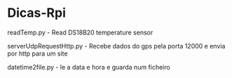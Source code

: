 # Dicas-Rpi

readTemp.py - Read DS18B20 temperature sensor

serverUdpRequestHttp.py - Recebe dados do gps pela porta 12000 e envia por http para um site

datetime2file.py - le a data e hora e guarda num ficheiro

